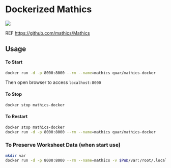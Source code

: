 Dockerized Mathics
===========
[![](https://images.microbadger.com/badges/image/quar/mathics-docker:latest.svg)](https://microbadger.com/images/quar/mathics-docker:latest "Get your own image badge on microbadger.com")


REF https://github.com/mathics/Mathics


## Usage


#### To Start

```bash
docker run -d -p 8000:8000 --rm --name=mathics quar/mathics-docker
```

Then open browser to access `localhost:8000`


#### To Stop

```bash
docker stop mathics-docker
```

#### To Restart

```bash
docker stop mathics-docker
docker run -d -p 8000:8000 --rm --name=mathics quar/mathics-docker
```

### To Preserve Worksheet Data (when start use)

```bash
mkdir var
docker run -d -p 8000:8000 --rm --name=mathics -v $PWD/var:/root/.local/var quar/mathics-docker
```

